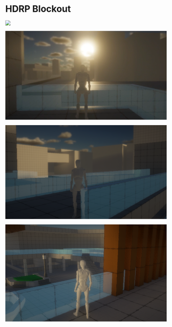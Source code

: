 # HDRP Blockout

![](Assets/Images/Preview.gif)

![](Assets/Images/image.png)

![](Assets/Images/image00.png)

![](Assets/Images/image01.png)
